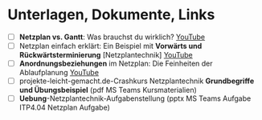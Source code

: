 # Unterlagen, Dokumente, Links

- [ ] **Netzplan vs. Gantt**: Was brauchst du wirklich? [YouTube](https://youtu.be/zyuqZKc98sg?si=SqndSMfyG94ERYVN)
- [ ] Netzplan einfach erklärt: Ein Beispiel mit **Vorwärts und Rückwärtsterminierung** [Netzplantechnik] [YouTube](https://youtu.be/MnE1kLW3rvs?si=7s-hb9xi1IqLOkch)
- [ ] **Anordnungsbeziehungen** im Netzplan: Die Feinheiten der Ablaufplanung [YouTube](https://youtu.be/SsdO0w9pPow?si=yeAkeo82bTvbenat)
- [ ] projekte-leicht-gemacht.de-Crashkurs Netzplantechnik **Grundbegriffe und Übungsbeispiel** (pdf MS Teams Kursmaterialien)
- [ ] **Uebung**-Netzplantechnik-Aufgabenstellung (pptx MS Teams Aufgabe ITP4.04 Netzplan Aufgabe)